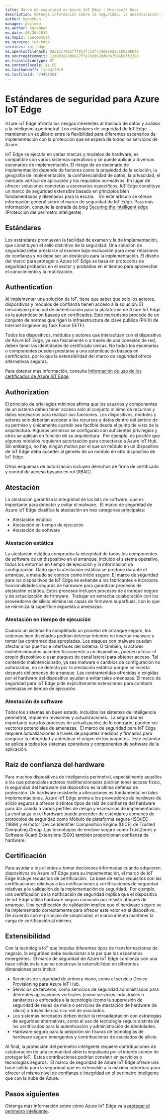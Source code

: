 ```yaml
---
title: Marco de seguridad en Azure IoT Edge | Microsoft Docs
description: Obtenga información sobre la seguridad, la autenticación y los estándares de autorización que se usaron para desarrollar Azure IoT Edge y que se deben considerar al diseñar la solución
author: kgremban
manager: philmea
ms.author: kgremban
ms.date: 08/30/2019
ms.topic: conceptual
ms.service: iot-edge
services: iot-edge
ms.openlocfilehash: 0d315c7955fff854fc52f73de16eda71b9296b40
ms.sourcegitcommit: 12d902e78d6617f7e78c062bd9d47564b5ff2208
ms.translationtype: HT
ms.contentlocale: es-ES
ms.lasthandoff: 11/24/2019
ms.locfileid: "74452451"
---
```

# <a name="security-standards-for-azure-iot-edge"></a>Estándares de seguridad para Azure IoT Edge

Azure IoT Edge afronta los riesgos inherentes al traslado de datos y análisis a la inteligencia perimetral. Los estándares de seguridad de IoT Edge mantienen un equilibrio entre la flexibilidad para diferentes escenarios de implementación con la protección que se espera de todos los servicios de Azure. 

IoT Edge se ejecuta en varias marcas y modelos de hardware, es compatible con varios sistemas operativos y se puede aplicar a diversos escenarios de implementación. El riesgo de un escenario de implementación depende de factores como la propiedad de la solución, la geografía de implementación, la confidencialidad de datos, la privacidad, el mercado vertical de aplicación y los requisitos normativos. En lugar de ofrecer soluciones concretas a escenarios específicos, IoT Edge constituye un marco de seguridad extensible basado en principios bien fundamentados y diseñados para la escala. 
 
En este artículo se ofrece información general sobre el marco de seguridad de IoT Edge. Para más información, consulte la entrada de blog [Securing the intelligent edge](https://azure.microsoft.com/blog/securing-the-intelligent-edge/) (Protección del perímetro inteligente).

## <a name="standards"></a>Estándares

Los estándares promueven la facilidad de examen y la de implementación, que constituyen el sello distintivo de la seguridad. Una solución de seguridad debe prestarse al examen bajo evaluación para crear relaciones de confianza y no debe ser un obstáculo para la implementación. El diseño del marco para proteger a Azure IoT Edge se basa en protocolos de seguridad probados en el sector y probados en el tiempo para aprovechar el conocimiento y la reutilización. 

## <a name="authentication"></a>Authentication

Al implementar una solución de IoT, tiene que saber que solo los actores, dispositivos y módulos de confianza tienen acceso a la solución. El mecanismo principal de autenticación para la plataforma de Azure IoT Edge es la autenticación basada en certificados. Este mecanismo procede de un conjunto de normas que rigen la infraestructura de clave pública (PKiX) de Internet Engineering Task Force (IETF).     

Todos los dispositivos, módulos y actores que interactúan con el dispositivo de Azure IoT Edge, ya sea físicamente o a través de una conexión de red, deben tener las identidades de certificado únicas. No todos los escenarios o componentes pueden prestarse a una autenticación basada en certificados, por lo que la extensibilidad del marco de seguridad ofrece alternativas seguras. 

Para obtener más información, consulte [Información de uso de los certificados de Azure IoT Edge](iot-edge-certs.md).

## <a name="authorization"></a>Authorization

El principio de privilegios mínimos afirma que los usuarios y componentes de un sistema deben tener acceso solo al conjunto mínimo de recursos y datos necesarios para realizar sus funciones. Los dispositivos, módulos y actores solo deberían acceder a los recursos y datos dentro del ámbito de su permiso y únicamente cuando sea factible desde el punto de vista de la arquitectura. Algunos permisos se configuran con suficientes privilegios y otros se aplican en función de su arquitectura.  Por ejemplo, es posible que algunos módulos requieran autorización para conectarse a Azure IoT Hub. Sin embargo, no hay ningún motivo por el que un módulo en un dispositivo de IoT Edge deba acceder al gemelo de un módulo en otro dispositivo de IoT Edge.

Otros esquemas de autorización incluyen derechos de firma de certificado y control de acceso basado en rol (RBAC). 

## <a name="attestation"></a>Atestación

La atestación garantiza la integridad de los bits de software, que es importante para detectar y evitar el malware.  El marco de seguridad de Azure IoT Edge clasifica la atestación en tres categorías principales:

* Atestación estática
* Atestación en tiempo de ejecución
* Atestación de software

### <a name="static-attestation"></a>Atestación estática

La atestación estática comprueba la integridad de todos los componentes de software de un dispositivo en el arranque, incluido el sistema operativo, todos los entornos en tiempo de ejecución y la información de configuración. Dado que la atestación estática se produce durante el arranque, a menudo se conoce como inicio seguro. El marco de seguridad para los dispositivos de IoT Edge se extiende a los fabricantes e incorpora funcionalidades seguras de hardware para garantizar procesos de atestación estática. Estos procesos incluyen procesos de arranque seguro y de actualización de firmware.  Trabajar en estrecha colaboración con los proveedores de silicio elimina las capas de firmware superfluas, con lo que se minimiza la superficie expuesta a amenazas. 

### <a name="runtime-attestation"></a>Atestación en tiempo de ejecución

Cuando un sistema ha completado un proceso de arranque seguro, los sistemas bien diseñados podrían detectar intentos de insertar malware y tomar las contramedidas apropiadas. Los ataques con malware pueden afectar a los puertos e interfaces del sistema. O también, si actores malintencionados acceden físicamente a un dispositivo, pueden alterar el propio dispositivo o usar ataques de canal lateral para obtener acceso. Tal contenido malintencionado, ya sea malware o cambios de configuración no autorizados, no se detecta por la atestación estática porque se inserta después del proceso de arranque. Las contramedidas ofrecidas o exigidas por el hardware del dispositivo ayudan a evitar tales amenazas.  El marco de seguridad para IoT Edge pide explícitamente extensiones para combatir amenazas en tiempo de ejecución.  

### <a name="software-attestation"></a>Atestación de software

Todos los sistemas en buen estado, incluidos los sistemas de inteligencia perimetral, requieren revisiones y actualizaciones.  La seguridad es importante para los procesos de actualización; de lo contrario, pueden ser vectores potenciales de amenazas.  El marco de seguridad para IoT Edge requiere actualizaciones a través de paquetes medidos y firmados para asegurar la integridad y autenticar el origen de los paquetes.  Este estándar se aplica a todos los sistemas operativos y componentes de software de la aplicación. 

## <a name="hardware-root-of-trust"></a>Raíz de confianza del hardware

Para muchos dispositivos de inteligencia perimetral, especialmente aquellos a los que potenciales actores malintencionados podrían tener acceso físico, la seguridad del hardware del dispositivo es la última defensa de protección. Un hardware resistente a alteraciones es fundamental en tales implementaciones. Azure IoT Edge anima a los proveedores de hardware de silicio seguros a ofrecer distintos tipos de raíz de confianza del hardware para dar cabida a varios perfiles de riesgo y escenarios de implementación. La confianza en el hardware puede proceder de estándares comunes de protocolos de seguridad como Módulo de plataforma segura (ISO/IEC 11889) y el motor Device Identifier Composition Engine (DICE) de Trusted Computing Group. Las tecnologías de enclave seguro como TrustZones y Software Guard Extensions (SGX) también proporcionan confianza de hardware. 

## <a name="certification"></a>Certificación

Para ayudar a los clientes a tomar decisiones informadas cuando adquieren dispositivos de Azure IoT Edge para su implementación, el marco de IoT Edge incluye requisitos de certificación.  La base de estos requisitos son las certificaciones relativas a las notificaciones y certificaciones de seguridad relativas a la validación de la implementación de seguridad.  Por ejemplo, una certificación de la notificación de seguridad implica que el dispositivo de IoT Edge utiliza hardware seguro conocido por resistir ataques de arranque. Una certificación de validación implica que el hardware seguro se ha implementado correctamente para ofrecer este valor en el dispositivo.  De acuerdo con el principio de simplicidad, el marco intenta mantener la carga de certificación al mínimo.   

## <a name="extensibility"></a>Extensibilidad

Con la tecnología IoT que impulsa diferentes tipos de transformaciones de negocio, la seguridad debe evolucionar a la par que los escenarios emergentes.  El marco de seguridad de Azure IoT Edge comienza con una base sólida en la que se construye la extensibilidad en diferentes dimensiones para incluir: 

* Servicios de seguridad de primera mano, como el servicio Device Provisioning para Azure IoT Hub.
* Servicios de terceros, como servicios de seguridad administrados para diferentes aplicaciones verticales (como servicios industriales o sanitarios) o enfocados a la tecnología (como la supervisión de seguridad de redes de malla o servicios de atestación de hardware de silicio) a través de una rica red de asociados.
* Los sistemas heredados deben incluir la retroadaptación con estrategias de seguridad alternativas, como el uso de tecnología segura distinta de los certificados para la autenticación y administración de identidades.
* Hardware seguro para la adopción sin fisuras de tecnologías de hardware seguro emergentes y contribuciones de asociados de silicio.

Al final, la protección del perímetro inteligente requiere contribuciones de colaboración de una comunidad abierta impulsada por el interés común de proteger IoT.  Estas contribuciones podrían consistir en servicios o tecnologías seguros.  El marco de seguridad de Azure IoT Edge ofrece una base sólida para la seguridad que es extensible a la máxima cobertura para ofrecer el mismo nivel de confianza e integridad en el perímetro inteligente que con la nube de Azure.  

## <a name="next-steps"></a>Pasos siguientes

Obtenga más información sobre cómo Azure IoT Edge va a [proteger el perímetro inteligente](https://azure.microsoft.com/blog/securing-the-intelligent-edge/).
